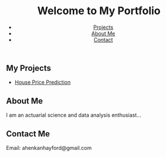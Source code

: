 <!DOCTYPE html>
<html lang="en">
<head>
    <meta charset="UTF-8">
    <meta name="viewport" content="width=device-width, initial-scale=1.0">
    <title>Your Portfolio</title>
    <link rel="stylesheet" href="style.css">
</head>
<body>
    <header>
        <h1>Welcome to My Portfolio</h1>
        <nav>
            <ul>
                <li><a href="#projects">Projects</a></li>
                <li><a href="#about">About Me</a></li>
                <li><a href="#contact">Contact</a></li>
            </ul>
        </nav>
    </header>
    <section id="projects">
        <h2>My Projects</h2>
        <ul>
            <li><a href="https://github.com/yourusername/house-price-regression">House Price Prediction</a></li>
            <!-- Add more projects here -->
        </ul>
    </section>
    <section id="about">
        <h2>About Me</h2>
        <p>I am an actuarial science and data analysis enthusiast...</p>
    </section>
    <section id="contact">
        <h2>Contact Me</h2>
        <p>Email: ahenkanhayford@gmail.com</p>
    </section>
</body>
</html>
